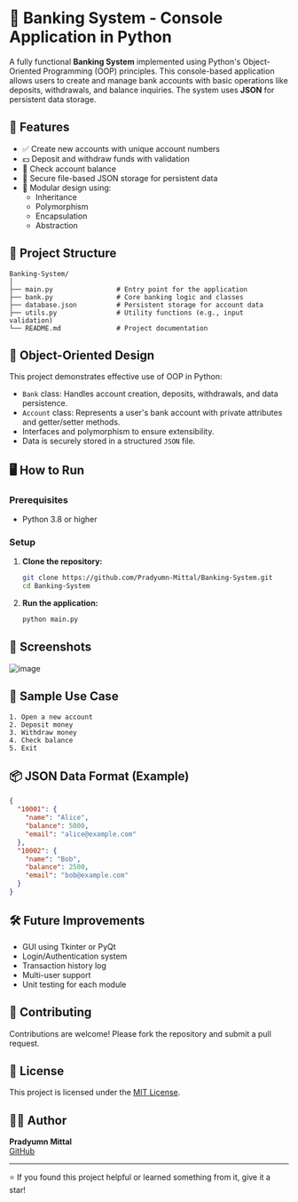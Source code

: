 # 🏦 Banking System - Console Application in Python

A fully functional **Banking System** implemented using Python's Object-Oriented Programming (OOP) principles. This console-based application allows users to create and manage bank accounts with basic operations like deposits, withdrawals, and balance inquiries. The system uses **JSON** for persistent data storage.

## 🚀 Features

- ✅ Create new accounts with unique account numbers  
- 💵 Deposit and withdraw funds with validation  
- 🧾 Check account balance  
- 🔐 Secure file-based JSON storage for persistent data  
- 🧱 Modular design using:
  - Inheritance
  - Polymorphism
  - Encapsulation
  - Abstraction

## 📁 Project Structure

```
Banking-System/
│
├── main.py                # Entry point for the application
├── bank.py                # Core banking logic and classes
├── database.json          # Persistent storage for account data
├── utils.py               # Utility functions (e.g., input validation)
└── README.md              # Project documentation
```

## 🧠 Object-Oriented Design

This project demonstrates effective use of OOP in Python:

- `Bank` class: Handles account creation, deposits, withdrawals, and data persistence.
- `Account` class: Represents a user's bank account with private attributes and getter/setter methods.
- Interfaces and polymorphism to ensure extensibility.
- Data is securely stored in a structured `JSON` file.

## 🖥️ How to Run

### Prerequisites

- Python 3.8 or higher

### Setup

1. **Clone the repository:**
   ```bash
   git clone https://github.com/Pradyumn-Mittal/Banking-System.git
   cd Banking-System
   ```

2. **Run the application:**
   ```bash
   python main.py
   ```

## 📸 Screenshots

![image](https://github.com/user-attachments/assets/b8067f99-7d4b-4b11-9598-eee7673a89c7)


## 🧪 Sample Use Case

```
1. Open a new account
2. Deposit money
3. Withdraw money
4. Check balance
5. Exit
```

## 📦 JSON Data Format (Example)

```json
{
  "10001": {
    "name": "Alice",
    "balance": 5000,
    "email": "alice@example.com"
  },
  "10002": {
    "name": "Bob",
    "balance": 2500,
    "email": "bob@example.com"
  }
}
```

## 🛠️ Future Improvements

- GUI using Tkinter or PyQt  
- Login/Authentication system  
- Transaction history log  
- Multi-user support  
- Unit testing for each module  

## 🤝 Contributing

Contributions are welcome! Please fork the repository and submit a pull request.

## 📜 License

This project is licensed under the [MIT License](LICENSE).

## 👨‍💻 Author

**Pradyumn Mittal**  
[GitHub](https://github.com/Pradyumn-Mittal)

---

⭐ If you found this project helpful or learned something from it, give it a star!
